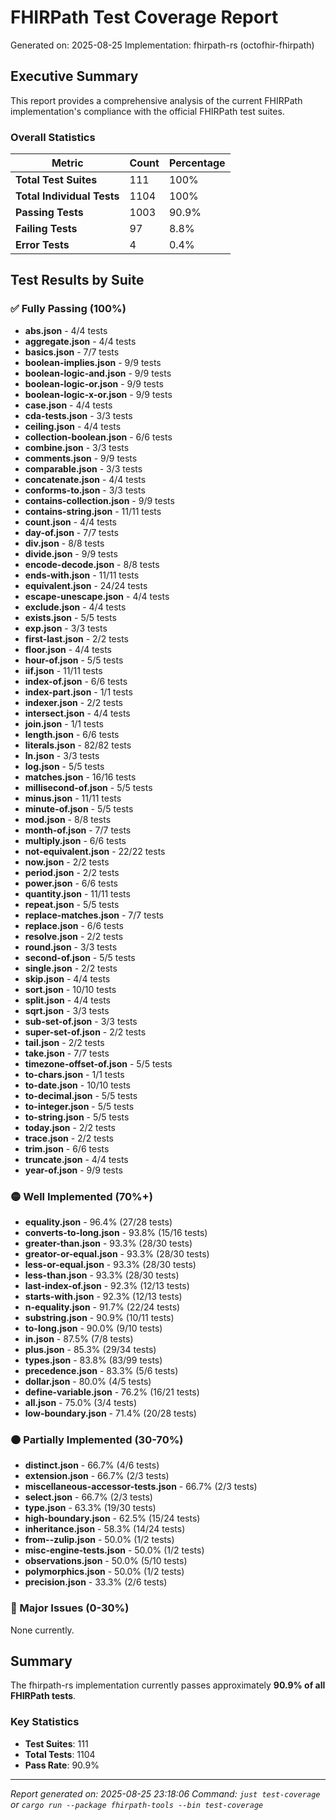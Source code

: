 # FHIRPath Test Coverage Report

Generated on: 2025-08-25
Implementation: fhirpath-rs (octofhir-fhirpath)

## Executive Summary

This report provides a comprehensive analysis of the current FHIRPath implementation's compliance with the official FHIRPath test suites.

### Overall Statistics

| Metric | Count | Percentage |
|--------|-------|------------|
| **Total Test Suites** | 111 | 100% |
| **Total Individual Tests** | 1104 | 100% |
| **Passing Tests** | 1003 | 90.9% |
| **Failing Tests** | 97 | 8.8% |
| **Error Tests** | 4 | 0.4% |

## Test Results by Suite

### ✅ Fully Passing (100%)

- **abs.json** - 4/4 tests
- **aggregate.json** - 4/4 tests
- **basics.json** - 7/7 tests
- **boolean-implies.json** - 9/9 tests
- **boolean-logic-and.json** - 9/9 tests
- **boolean-logic-or.json** - 9/9 tests
- **boolean-logic-x-or.json** - 9/9 tests
- **case.json** - 4/4 tests
- **cda-tests.json** - 3/3 tests
- **ceiling.json** - 4/4 tests
- **collection-boolean.json** - 6/6 tests
- **combine.json** - 3/3 tests
- **comments.json** - 9/9 tests
- **comparable.json** - 3/3 tests
- **concatenate.json** - 4/4 tests
- **conforms-to.json** - 3/3 tests
- **contains-collection.json** - 9/9 tests
- **contains-string.json** - 11/11 tests
- **count.json** - 4/4 tests
- **day-of.json** - 7/7 tests
- **div.json** - 8/8 tests
- **divide.json** - 9/9 tests
- **encode-decode.json** - 8/8 tests
- **ends-with.json** - 11/11 tests
- **equivalent.json** - 24/24 tests
- **escape-unescape.json** - 4/4 tests
- **exclude.json** - 4/4 tests
- **exists.json** - 5/5 tests
- **exp.json** - 3/3 tests
- **first-last.json** - 2/2 tests
- **floor.json** - 4/4 tests
- **hour-of.json** - 5/5 tests
- **iif.json** - 11/11 tests
- **index-of.json** - 6/6 tests
- **index-part.json** - 1/1 tests
- **indexer.json** - 2/2 tests
- **intersect.json** - 4/4 tests
- **join.json** - 1/1 tests
- **length.json** - 6/6 tests
- **literals.json** - 82/82 tests
- **ln.json** - 3/3 tests
- **log.json** - 5/5 tests
- **matches.json** - 16/16 tests
- **millisecond-of.json** - 5/5 tests
- **minus.json** - 11/11 tests
- **minute-of.json** - 5/5 tests
- **mod.json** - 8/8 tests
- **month-of.json** - 7/7 tests
- **multiply.json** - 6/6 tests
- **not-equivalent.json** - 22/22 tests
- **now.json** - 2/2 tests
- **period.json** - 2/2 tests
- **power.json** - 6/6 tests
- **quantity.json** - 11/11 tests
- **repeat.json** - 5/5 tests
- **replace-matches.json** - 7/7 tests
- **replace.json** - 6/6 tests
- **resolve.json** - 2/2 tests
- **round.json** - 3/3 tests
- **second-of.json** - 5/5 tests
- **single.json** - 2/2 tests
- **skip.json** - 4/4 tests
- **sort.json** - 10/10 tests
- **split.json** - 4/4 tests
- **sqrt.json** - 3/3 tests
- **sub-set-of.json** - 3/3 tests
- **super-set-of.json** - 2/2 tests
- **tail.json** - 2/2 tests
- **take.json** - 7/7 tests
- **timezone-offset-of.json** - 5/5 tests
- **to-chars.json** - 1/1 tests
- **to-date.json** - 10/10 tests
- **to-decimal.json** - 5/5 tests
- **to-integer.json** - 5/5 tests
- **to-string.json** - 5/5 tests
- **today.json** - 2/2 tests
- **trace.json** - 2/2 tests
- **trim.json** - 6/6 tests
- **truncate.json** - 4/4 tests
- **year-of.json** - 9/9 tests

### 🟡 Well Implemented (70%+)

- **equality.json** - 96.4% (27/28 tests)
- **converts-to-long.json** - 93.8% (15/16 tests)
- **greater-than.json** - 93.3% (28/30 tests)
- **greator-or-equal.json** - 93.3% (28/30 tests)
- **less-or-equal.json** - 93.3% (28/30 tests)
- **less-than.json** - 93.3% (28/30 tests)
- **last-index-of.json** - 92.3% (12/13 tests)
- **starts-with.json** - 92.3% (12/13 tests)
- **n-equality.json** - 91.7% (22/24 tests)
- **substring.json** - 90.9% (10/11 tests)
- **to-long.json** - 90.0% (9/10 tests)
- **in.json** - 87.5% (7/8 tests)
- **plus.json** - 85.3% (29/34 tests)
- **types.json** - 83.8% (83/99 tests)
- **precedence.json** - 83.3% (5/6 tests)
- **dollar.json** - 80.0% (4/5 tests)
- **define-variable.json** - 76.2% (16/21 tests)
- **all.json** - 75.0% (3/4 tests)
- **low-boundary.json** - 71.4% (20/28 tests)

### 🟠 Partially Implemented (30-70%)

- **distinct.json** - 66.7% (4/6 tests)
- **extension.json** - 66.7% (2/3 tests)
- **miscellaneous-accessor-tests.json** - 66.7% (2/3 tests)
- **select.json** - 66.7% (2/3 tests)
- **type.json** - 63.3% (19/30 tests)
- **high-boundary.json** - 62.5% (15/24 tests)
- **inheritance.json** - 58.3% (14/24 tests)
- **from--zulip.json** - 50.0% (1/2 tests)
- **misc-engine-tests.json** - 50.0% (1/2 tests)
- **observations.json** - 50.0% (5/10 tests)
- **polymorphics.json** - 50.0% (1/2 tests)
- **precision.json** - 33.3% (2/6 tests)

### 🔴 Major Issues (0-30%)

None currently.

## Summary

The fhirpath-rs implementation currently passes approximately **90.9% of all FHIRPath tests**.

### Key Statistics
- **Test Suites**: 111
- **Total Tests**: 1104
- **Pass Rate**: 90.9%

---

*Report generated on: 2025-08-25 23:18:06*
*Command: `just test-coverage` or `cargo run --package fhirpath-tools --bin test-coverage`*
